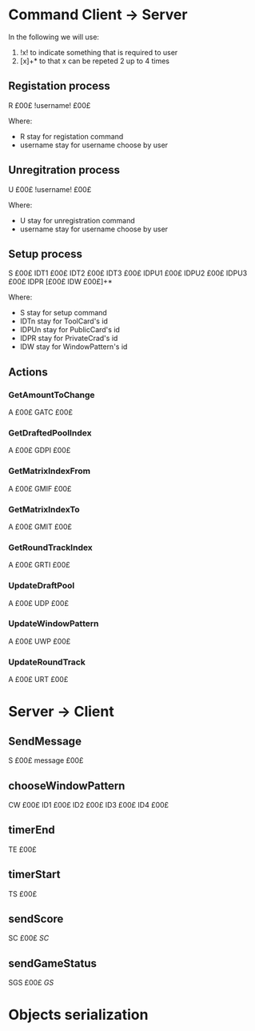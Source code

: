# Command Client -> Server
In the following we will use:
1. !x! to indicate something that is required to user 
2. [x]+* to that x can be repeted 2 up to 4 times
  
## Registation process
R £00£ !username! £00£

Where:
* R stay for registation command
* username stay for username choose by user

## Unregitration process
U £00£ !username! £00£
  
Where:
* U stay for unregistration command
* username stay for username choose by user

## Setup process
S £00£ IDT1 £00£ IDT2 £00£ IDT3 £00£ IDPU1 £00£ IDPU2 £00£ IDPU3 £00£ IDPR [£00£ IDW £00£]+*

Where:
* S stay for setup command
* IDTn stay for ToolCard's id 
* IDPUn stay for PublicCard's id 
* IDPR stay for PrivateCrad's id
* IDW stay for WindowPattern's id

## Actions
### GetAmountToChange
A £00£ GATC £00£

### GetDraftedPoolIndex

A £00£ GDPI £00£

### GetMatrixIndexFrom

A £00£ GMIF £00£

### GetMatrixIndexTo

A £00£ GMIT £00£

### GetRoundTrackIndex

A £00£ GRTI £00£

### UpdateDraftPool

A £00£ UDP £00£

### UpdateWindowPattern

A £00£ UWP £00£

### UpdateRoundTrack

A £00£ URT £00£

# Server -> Client 

## SendMessage

S £00£ message £00£

## chooseWindowPattern

CW £00£ ID1 £00£ ID2 £00£ ID3 £00£ ID4 £00£

## timerEnd

TE £00£ 

## timerStart

TS £00£

## sendScore 

SC £00£ *SC*

## sendGameStatus

SGS £00£ *GS*

# Objects serialization


